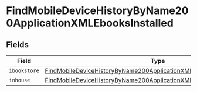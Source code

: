 # FindMobileDeviceHistoryByName200ApplicationXMLEbooksInstalled


## Fields

| Field                                                                                                                                                                           | Type                                                                                                                                                                            | Required                                                                                                                                                                        | Description                                                                                                                                                                     |
| ------------------------------------------------------------------------------------------------------------------------------------------------------------------------------- | ------------------------------------------------------------------------------------------------------------------------------------------------------------------------------- | ------------------------------------------------------------------------------------------------------------------------------------------------------------------------------- | ------------------------------------------------------------------------------------------------------------------------------------------------------------------------------- |
| `ibookstore`                                                                                                                                                                    | [FindMobileDeviceHistoryByName200ApplicationXMLEbooksInstalledIbookstore](../../models/operations/findmobiledevicehistorybyname200applicationxmlebooksinstalledibookstore.md)[] | :heavy_minus_sign:                                                                                                                                                              | N/A                                                                                                                                                                             |
| `inhouse`                                                                                                                                                                       | [FindMobileDeviceHistoryByName200ApplicationXMLEbooksInstalledInhouse](../../models/operations/findmobiledevicehistorybyname200applicationxmlebooksinstalledinhouse.md)[]       | :heavy_minus_sign:                                                                                                                                                              | N/A                                                                                                                                                                             |